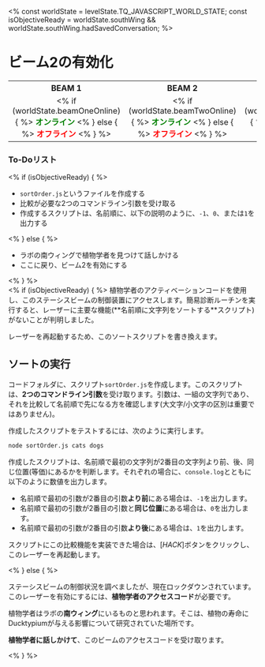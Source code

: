 <%
const worldState = levelState.TQ_JAVASCRIPT_WORLD_STATE;
const isObjectiveReady = worldState.southWing &&
worldState.southWing.hadSavedConversation;
%>

# ビーム2の有効化

<style>
table.lasers {
  margin-top: 10px;
}
table.lasers th, table.lasers td {
  text-align: center !important;
}
table.lasers td span {
  font-weight: bold;
}
table.lasers td span.on {
  color: green;
}
table.lasers td span.off {
  color: red;
}
</style>
<table class="lasers">
  <tr>
    <th>BEAM 1</th>
    <th>BEAM 2</th>
    <th>BEAM 3</th>
    <th>BEAM 4</th>
  </tr>
  <tr>
    <td>
      <% if (worldState.beamOneOnline) { %>
        <span class="on">オンライン</span>
      <% } else { %>
        <span class="off">オフライン</span>
      <% } %>
    </td>
    <td>
      <% if (worldState.beamTwoOnline) { %>
      <span class="on">オンライン</span>
      <% } else { %>
        <span class="off">オフライン</span>
      <% } %>
    </td>
    <td>
      <% if (worldState.beamThreeOnline) { %>
      <span class="on">オンライン</span>
      <% } else { %>
        <span class="off">オフライン</span>
      <% } %>
    </td>
    <td>
      <% if (worldState.beamFourOnline) { %>
      <span class="on">オンライン</span>
      <% } else { %>
        <span class="off">オフライン</span>
      <% } %>
    </td>
  </tr>
</table>
<div class="aside">
<h3>To-Doリスト</h3>
<% 
if (isObjectiveReady) {
%>
<ul>
  <li><code>sortOrder.js</code>というファイルを作成する</li>
  <li>比較が必要な2つのコマンドライン引数を受け取る</li>
  <li>作成するスクリプトは、名前順に、以下の説明のように、<code>-1</code>、<code>0</code>、または<code>1</code>を出力する</li>
</ul>
<% } else { %>
<ul>
  <li>ラボの南ウィングで植物学者を見つけて話しかける</li>
  <li>ここに戻り、ビーム2を有効にする</li>
</ul>
<% } %>
</div>
<% if (isObjectiveReady) { %>
植物学者のアクティベーションコードを使用し、このステーシスビームの制御装置にアクセスします。簡易診断ルーチンを実行すると、レーザーに主要な機能(**名前順に文字列をソートする**スクリプト)がないことが判明しました。

レーザーを再起動するため、このソートスクリプトを書き換えます。

## ソートの実行

コードフォルダに、スクリプト`sortOrder.js`を作成します。このスクリプトは、**2つのコマンドライン引数**を受け取ります。引数は、一組の文字列であり、それを比較して名前順で先になる方を確認します(大文字/小文字の区別は重要ではありません)。

作成したスクリプトをテストするには、次のように実行します。

```bash
node sortOrder.js cats dogs
```

作成したスクリプトは、名前順で最初の文字列が2番目の文字列より前、後、同じ位置(等価)にあるかを判断します。それぞれの場合に、`console.log`とともに以下のように数値を出力します。

- 名前順で最初の引数が2番目の引数**より前**にある場合は、`-1`を出力します。
- 名前順で最初の引数が2番目の引数と**同じ位置**にある場合は、`0`を出力します。
- 名前順で最初の引数が2番目の引数**より後**にある場合は、`1`を出力します。

スクリプトにこの比較機能を実装できた場合は、[_HACK_]ボタンをクリックし、このレーザーを再起動します。

<% } else { %>

ステーシスビームの制御状況を調べましたが、現在ロックダウンされています。このレーザーを有効にするには、**植物学者のアクセスコード**が必要です。

植物学者はラボの**南ウィング**にいるものと思われます。そこは、植物の寿命にDucktypiumが与える影響について研究されていた場所です。

**植物学者に話しかけて**、このビームのアクセスコードを受け取ります。

<% } %>
